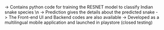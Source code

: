-> Contains python code for training the RESNET model to classify Indian snake species \n
-> Prediction gives the details about the predicted snake
-> The Front-end UI and Backend codes are also available
-> Developed as a multilingual mobile application and launched in playstore (closed testing)
